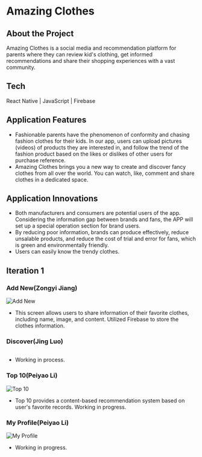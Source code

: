 # Amazing Clothes
## About the Project
Amazing Clothes is a social media and recommendation platform for parents where they can review kid's clothing, get informed recommendations and share their shopping experiences with a vast community.

## Tech
React Native | JavaScript | Firebase

## Application Features
- Fashionable parents have the phenomenon of conformity and chasing           fashion clothes for their kids. In our app, users can upload pictures (videos) of products they are interested in, and follow the trend of the fashion product based on the likes or dislikes of other users for purchase reference. 
- Amazing Clothes brings you a new way to create and discover fancy clothes from all over the world. You can watch, like, comment and share clothes in a dedicated space.

## Application Innovations
- Both manufacturers and consumers are potential users of the app. Considering the information gap between brands and fans, the APP will set up a special operation section for brand users.
- By reducing poor information, brands can produce effectively, reduce unsalable products, and reduce the cost of trial and error for fans, which is green and environmentally friendly.
- Users can easily know the trendy clothes.

## Iteration 1
### Add New(Zongyi Jiang)
![Add New](https://drive.google.com/file/d/1akzONl3enRAhDyrJruPjfoIExJ0Bu2SX/view?usp=sharing)
- This screen allows users to share information of their favorite clothes, including name, image, and content. Utilized Firebase to store the clothes information.

### Discover(Jing Luo)
![]()
- Working in process.

### Top 10(Peiyao Li)
![Top 10](https://drive.google.com/file/d/1tnrpIwbxGX-qY9l1Kr5oJslpArNrUbwY/view?usp=sharing)
- Top 10 provides a content-based recommendation system based on user's favorite records. Working in progress.

### My Profile(Peiyao Li)
![My Profile]()
- Working in progress.

